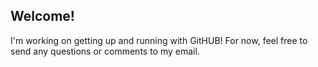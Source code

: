 ## Welcome!

I'm working on getting up and running with GitHUB! For now, feel free to send any questions or comments to my email.
